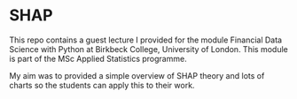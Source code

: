 # SHAP

This repo contains a guest lecture I provided for the module Financial Data Science with Python at Birkbeck College, University of London. This module is part of the MSc Applied Statistics programme.

My aim was to provided a simple overview of SHAP theory and lots of charts so the students can apply this to their work.


